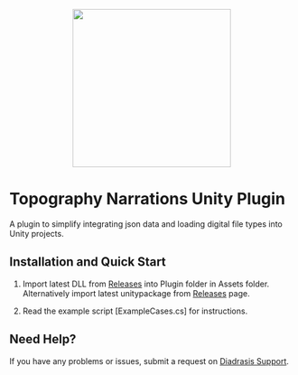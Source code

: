 <p align="center">
  <a href="https://arpolis.gr/" target="_blank" align="center">
    <img src="https://arpolis.gr/wp-content/uploads/2020/03/arpolis_logo_new-512x480.png" width="280">
  </a>
  <br />
</p>

# Topography Narrations Unity Plugin
A plugin to simplify integrating json data and loading digital file types into Unity projects.

## Installation and Quick Start

1. Import latest DLL from [Releases](https://github.com/Diadrasis/ARPolis_TopographyNarrations/releases) into Plugin folder in Assets folder. Alternatively import latest unitypackage from [Releases](https://github.com/Diadrasis/ARPolis_TopographyNarrations/releases) page.

2. Read the example script [ExampleCases.cs] for instructions.

<!--//## Changelog-->


## Need Help?
If you have any problems or issues, submit a request on [Diadrasis Support](https://www.diadrasis.gr/contact/).
